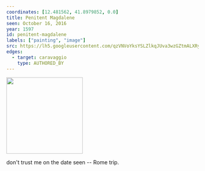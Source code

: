 ```yaml
---
coordinates: [12.481562, 41.8979852, 0.0]
title: Penitent Magdalene
seen: October 16, 2016
year: 1597
id: penitent-magdalene
labels: ["painting", "image"]
src: https://lh5.googleusercontent.com/qzVNVoYksYSLZlkqJUva3wzGZtmALXRyGJD2XEAWuLbG8F19_0ZHjwtFwvLbMSOVTn1HYndNYtdOsvE9ztMDYY_QHzxSFCDJ1OII7YPdSCEsbCSZKOrDQQnIWqEXr4Wx
edges:
  - target: caravaggio
    type: AUTHORED_BY
---
```


<img src="https://lh5.googleusercontent.com/qzVNVoYksYSLZlkqJUva3wzGZtmALXRyGJD2XEAWuLbG8F19_0ZHjwtFwvLbMSOVTn1HYndNYtdOsvE9ztMDYY_QHzxSFCDJ1OII7YPdSCEsbCSZKOrDQQnIWqEXr4Wx" height="200" width="auto" />

don't trust me on the date seen -- Rome trip.